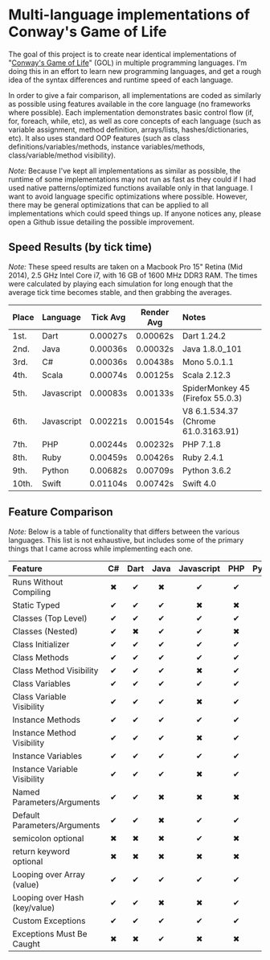 # Multi-language implementations of Conway's Game of Life

The goal of this project is to create near identical implementations of "[Conway's Game of Life](http://en.wikipedia.org/wiki/Conway's_Game_of_Life)" (GOL) in multiple programming languages. I'm doing this in an effort to learn new programming languages, and get a rough idea of the syntax differences and runtime speed of each language.

In order to give a fair comparison, all implementations are coded as similarly as possible using features available in the core language (no frameworks where possible). Each implementation demonstrates basic control flow (if, for, foreach, while, etc), as well as core concepts of each language (such as variable assignment, method definition, arrays/lists, hashes/dictionaries, etc). It also uses standard OOP features (such as class definitions/variables/methods, instance variables/methods, class/variable/method visibility).

*Note:* Because I've kept all implementations as similar as possible, the runtime of some implementations may not run as fast as they could if I had used native patterns/optimized functions available only in that language. I want to avoid language specific optimizations where possible. However, there may be general optimizations that can be applied to all implementations which could speed things up. If anyone notices any, please open a Github issue detailing the possible improvement.

## Speed Results (by tick time)

*Note:* These speed results are taken on a Macbook Pro 15" Retina (Mid 2014), 2.5 GHz Intel Core i7, with 16 GB of 1600 MHz DDR3 RAM. The times were calculated by playing each simulation for long enough that the average tick time becomes stable, and then grabbing the averages.

| Place | Language   | Tick Avg | Render Avg | Notes                               |
|:------|:-----------|:--------:|:----------:|:------------------------------------|
| 1st.  | Dart       | 0.00027s |  0.00062s  | Dart 1.24.2                         |
| 2nd.  | Java       | 0.00036s |  0.00032s  | Java 1.8.0_101                      |
| 3rd.  | C#         | 0.00036s |  0.00438s  | Mono 5.0.1.1                        |
| 4th.  | Scala      | 0.00074s |  0.00125s  | Scala 2.12.3                        |
| 5th.  | Javascript | 0.00083s |  0.00133s  | SpiderMonkey 45 (Firefox 55.0.3)    |
| 6th.  | Javascript | 0.00221s |  0.00154s  | V8 6.1.534.37 (Chrome 61.0.3163.91) |
| 7th.  | PHP        | 0.00244s |  0.00232s  | PHP 7.1.8                           |
| 8th.  | Ruby       | 0.00459s |  0.00426s  | Ruby 2.4.1                          |
| 9th.  | Python     | 0.00682s |  0.00709s  | Python 3.6.2                        |
| 10th. | Swift      | 0.01104s |  0.00742s  | Swift 4.0                           |

## Feature Comparison

*Note:* Below is a table of functionality that differs between the various languages. This list is not exhaustive, but includes some of the primary things that I came across while implementing each one.

| Feature                       | C# | Dart | Java | Javascript | PHP | Python | Ruby | Scala | Swift |
|:------------------------------|:--:|:----:|:----:|:----------:|:---:|:------:|:----:|:-----:|:-----:|
| Runs Without Compiling        | ✖  |  ✔   |  ✖   |     ✔      |  ✔  |   ✔    |  ✔   |   ✖   |   ✖   |
| Static Typed                  | ✔  |  ✔   |  ✔   |     ✖      |  ✖  |   ✖    |  ✖   |   ✔   |   ✔   |
| Classes (Top Level)           | ✔  |  ✔   |  ✔   |     ✔      |  ✔  |   ✔    |  ✔   |   ✔   |   ✔   |
| Classes (Nested)              | ✔  |  ✖   |  ✔   |     ✔      |  ✖  |   ✔    |  ✔   |   ✔   |   ✖   |
| Class Initializer             | ✔  |  ✔   |  ✔   |     ✔      |  ✔  |   ✔    |  ✔   |   ✔   |   ✔   |
| Class Methods                 | ✔  |  ✔   |  ✔   |     ✔      |  ✔  |   ✔    |  ✔   |   ✔   |   ✔   |
| Class Method Visibility       | ✔  |  ✔   |  ✔   |     ✖      |  ✔  |   ✖    |  ✔   |   ✔   |   ✔   |
| Class Variables               | ✔  |  ✔   |  ✔   |     ✔      |  ✔  |   ✔    |  ✔   |   ✔   |   ✖   |
| Class Variable Visibility     | ✔  |  ✔   |  ✔   |     ✖      |  ✔  |   ✖    |  ✔   |   ✔   |   ✖   |
| Instance Methods              | ✔  |  ✔   |  ✔   |     ✔      |  ✔  |   ✔    |  ✔   |   ✔   |   ✔   |
| Instance Method Visibility    | ✔  |  ✔   |  ✔   |     ✖      |  ✔  |   ✖    |  ✔   |   ✔   |   ✔   |
| Instance Variables            | ✔  |  ✔   |  ✔   |     ✔      |  ✔  |   ✔    |  ✔   |   ✔   |   ✔   |
| Instance Variable Visibility  | ✔  |  ✔   |  ✔   |     ✖      |  ✔  |   ✖    |  ✔   |   ✔   |   ✔   |
| Named Parameters/Arguments    | ✔  |  ✔   |  ✖   |     ✖      |  ✖  |   ✖    |  ✔   |   ✔   |   ✔   |
| Default Parameters/Arguments  | ✔  |  ✔   |  ✖   |     ✔      |  ✔  |   ✔    |  ✔   |   ✔   |   ✔   |
| semicolon optional            | ✖  |  ✖   |  ✖   |     ✔      |  ✖  |   ✔    |  ✔   |   ✔   |   ✔   |
| return keyword optional       | ✖  |  ✖   |  ✖   |     ✖      |  ✖  |   ✖    |  ✔   |   ✔   |   ✖   |
| Looping over Array (value)    | ✔  |  ✔   |  ✔   |     ✔      |  ✔  |   ✔    |  ✔   |   ✔   |   ✔   |
| Looping over Hash (key/value) | ✔  |  ✔   |  ✖   |     ✖      |  ✔  |   ✔    |  ✔   |   ✔   |   ✔   |
| Custom Exceptions             | ✔  |  ✔   |  ✔   |     ✔      |  ✔  |   ✔    |  ✔   |   ✔   |   ✔   |
| Exceptions Must Be Caught     | ✖  |  ✖   |  ✔   |     ✖      |  ✖  |   ✖    |  ✖   |   ✖   |   ✔   |
